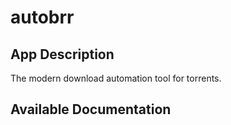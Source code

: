 # autobrr

## App Description

The modern download automation tool for torrents.

## Available Documentation

